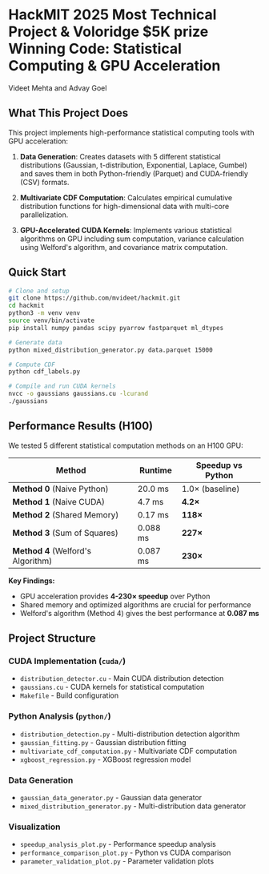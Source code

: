 # HackMIT 2025 Most Technical Project & Voloridge $5K prize Winning Code: Statistical Computing & GPU Acceleration 

Videet Mehta and Advay Goel

## What This Project Does

This project implements high-performance statistical computing tools with GPU acceleration:

1. **Data Generation**: Creates datasets with 5 different statistical distributions (Gaussian, t-distribution, Exponential, Laplace, Gumbel) and saves them in both Python-friendly (Parquet) and CUDA-friendly (CSV) formats.

2. **Multivariate CDF Computation**: Calculates empirical cumulative distribution functions for high-dimensional data with multi-core parallelization.

3. **GPU-Accelerated CUDA Kernels**: Implements various statistical algorithms on GPU including sum computation, variance calculation using Welford's algorithm, and covariance matrix computation.

## Quick Start

```bash
# Clone and setup
git clone https://github.com/mvideet/hackmit.git
cd hackmit
python3 -m venv venv
source venv/bin/activate
pip install numpy pandas scipy pyarrow fastparquet ml_dtypes

# Generate data
python mixed_distribution_generator.py data.parquet 15000

# Compute CDF
python cdf_labels.py

# Compile and run CUDA kernels
nvcc -o gaussians gaussians.cu -lcurand
./gaussians
```

## Performance Results (H100)

We tested 5 different statistical computation methods on an H100 GPU:

| Method | Runtime | Speedup vs Python |
|--------|---------|-------------------|
| **Method 0** (Naive Python) | 20.0 ms | 1.0× (baseline) |
| **Method 1** (Naive CUDA) | 4.7 ms | **4.2×** |
| **Method 2** (Shared Memory) | 0.17 ms | **118×** |
| **Method 3** (Sum of Squares) | 0.088 ms | **227×** |
| **Method 4** (Welford's Algorithm) | 0.087 ms | **230×** |

**Key Findings:**
- GPU acceleration provides **4-230× speedup** over Python
- Shared memory and optimized algorithms are crucial for performance
- Welford's algorithm (Method 4) gives the best performance at **0.087 ms**

## Project Structure

### CUDA Implementation (`cuda/`)
- `distribution_detector.cu` - Main CUDA distribution detection
- `gaussians.cu` - CUDA kernels for statistical computation
- `Makefile` - Build configuration

### Python Analysis (`python/`)
- `distribution_detection.py` - Multi-distribution detection algorithm
- `gaussian_fitting.py` - Gaussian distribution fitting
- `multivariate_cdf_computation.py` - Multivariate CDF computation
- `xgboost_regression.py` - XGBoost regression model

### Data Generation
- `gaussian_data_generator.py` - Gaussian data generator
- `mixed_distribution_generator.py` - Multi-distribution data generator

### Visualization
- `speedup_analysis_plot.py` - Performance speedup analysis
- `performance_comparison_plot.py` - Python vs CUDA comparison
- `parameter_validation_plot.py` - Parameter validation plots
